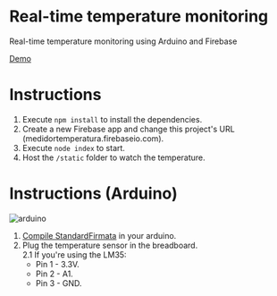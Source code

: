 # Real-time temperature monitoring
Real-time temperature monitoring using Arduino and Firebase

[Demo](https://medidortemperatura.firebaseapp.com/)  
  
# Instructions  
  
1. Execute `npm install` to install the dependencies.  
2. Create a new Firebase app and change this project's URL (medidortemperatura.firebaseio.com).  
3. Execute `node index` to start.  
4. Host the `/static` folder to watch the temperature.  
  
# Instructions (Arduino)  
![arduino](http://i.imgur.com/7JvMLVX.png)  
1. [Compile StandardFirmata](https://www.arduino.cc/en/Reference/Firmata) in your arduino.  
2. Plug the temperature sensor in the breadboard.  
  2.1 If you're using the LM35:  
    * Pin 1 - 3.3V.  
    * Pin 2 - A1.  
    * Pin 3 - GND.  
